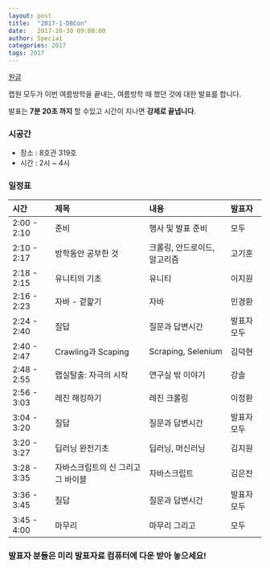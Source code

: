 ```yaml
---
layout: post
title:  "2017-1-DBCon"
date:   2017-10-30 09:00:00
author: 5pecia1
categories: 2017
tags: 2017
---
```


[원글](https://gist.github.com/5pecia1/56d5f6520d4f08bea6f320a3fea2fc25/revisions)

랩원 모두가 이번 여름방학을 끝내는, 여름방학 때 했던 것에 대한 발표를 합니다.

발표는 **7분 20초 까지** 할 수있고 시간이 지나면 **강제로 끝냅니다**.

### 시공간

* 장소 : 8호관 319호
* 시간 : 2시 ~ 4시

### 일정표

|시간|제목|내용|발표자|
|:--|:--|:--|:--|
|2:00 - 2:10|준비|행사 및 발표 준비|모두|
|2:10 - 2:17|방학동안 공부한 것|크롤링, 안드로이드, 알고리즘|고기훈|
|2:18 - 2:15|유니티의 기초|유니티|이지원|
|2:16 - 2:23|자바 - 겉핥기|자바|민경환|
|2:24 - 2:40|질답|질문과 답변시간|발표자 모두|
|2:40 - 2:47|Crawling과 Scaping|Scraping, Selenium|김덕현|
|2:48 - 2:55|랩실탈출: 자극의 시작|연구실 밖 이야기|강솔|
|2:56 - 3:03|레진 해킹하기|레진 크롤링|이정환|
|3:04 - 3:20|질답|질문과 답변시간|발표자 모두|
|3:20 - 3:27|딥러닝 완전기초|딥러닝, 머신러닝|김지원|
|3:28 - 3:35|자바스크립트의 신 그리고 그 바이블|자바스크립트|김은찬|
|3:36 - 3:45|질답|질문과 답변시간|발표자 모두|
|3:45 - 4:00|마무리|마무리 그리고 | 모두|

### 발표자 분들은 미리 발표자료 컴퓨터에 다운 받아 놓으세요!